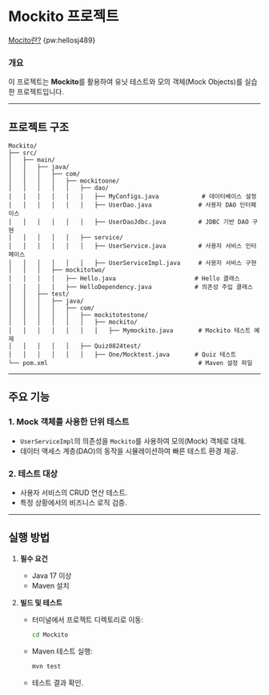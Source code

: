 # Mockito 프로젝트
[Mocito란?](https://view790.tistory.com/30) {pw:hellosj489} 


### 개요
이 프로젝트는 **Mockito**를 활용하여 유닛 테스트와 모의 객체(Mock Objects)를 실습한 프로젝트입니다.

---

## 프로젝트 구조
```
Mockito/
├── src/
│   ├── main/
│   │   ├── java/
│   │   │   ├── com/
│   │   │   │   ├── mockitoone/
│   │   │   │   │   ├── dao/
│   │   │   │   │   │   ├── MyConfigs.java            # 데이터베이스 설정
│   │   │   │   │   │   ├── UserDao.java             # 사용자 DAO 인터페이스
│   │   │   │   │   │   ├── UserDaoJdbc.java         # JDBC 기반 DAO 구현
│   │   │   │   │   ├── service/
│   │   │   │   │   │   ├── UserService.java         # 사용자 서비스 인터페이스
│   │   │   │   │   │   ├── UserServiceImpl.java     # 사용자 서비스 구현
│   │   │   ├── mockitotwo/
│   │   │   │   ├── Hello.java                      # Hello 클래스
│   │   │   │   ├── HelloDependency.java            # 의존성 주입 클래스
│   │   ├── test/
│   │   │   ├── java/
│   │   │   │   ├── com/
│   │   │   │   │   ├── mockitotestone/
│   │   │   │   │   │   ├── mockito/
│   │   │   │   │   │   │   ├── Mymockito.java       # Mockito 테스트 예제
│   │   │   │   │   ├── Quiz0824test/
│   │   │   │   │   │   ├── One/Mocktest.java       # Quiz 테스트
└── pom.xml                                          # Maven 설정 파일
```

---

## 주요 기능

### 1. **Mock 객체를 사용한 단위 테스트**
- `UserServiceImpl`의 의존성을 `Mockito`를 사용하여 모의(Mock) 객체로 대체.
- 데이터 액세스 계층(DAO)의 동작을 시뮬레이션하여 빠른 테스트 환경 제공.

### 2. **테스트 대상**
- 사용자 서비스의 CRUD 연산 테스트.
- 특정 상황에서의 비즈니스 로직 검증.

---

## 실행 방법

1. **필수 요건**
   - Java 17 이상
   - Maven 설치

2. **빌드 및 테스트**
   - 터미널에서 프로젝트 디렉토리로 이동:
     ```bash
     cd Mockito
     ```
   - Maven 테스트 실행:
     ```bash
     mvn test
     ```
   - 테스트 결과 확인.